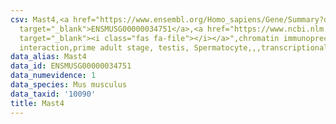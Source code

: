 ```yaml
---
csv: Mast4,<a href="https://www.ensembl.org/Homo_sapiens/Gene/Summary?db=core;g=ENSMUSG00000034751"
  target="_blank">ENSMUSG00000034751</a>,<a href="https://www.ncbi.nlm.nih.gov/pubmed/25450459"
  target="_blank"><i class="fas fa-file"></i></a>",chromatin immunoprecipitation assay,direct
  interaction,prime adult stage, testis, Spermatocyte,,,transcriptional regulation,
data_alias: Mast4
data_id: ENSMUSG00000034751
data_numevidence: 1
data_species: Mus musculus
data_taxid: '10090'
title: Mast4
---
```

